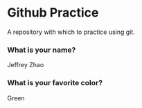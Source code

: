 # Github Practice

A repository with which to practice using git.

### What is your name?

Jeffrey Zhao


### What is your favorite color?

Green
